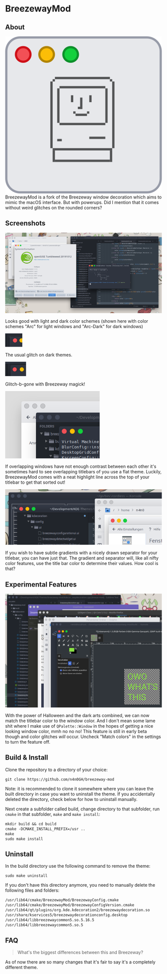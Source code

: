 # BreezewayMod
## About
![](breezewaymod_icon.png) BreezewayMod is a fork of the Breezeway window decoration which aims to mimic the macOS interface. But with powerups.
Did I mention that it comes without weird glitches on the rounded corners?

## Screenshots
![](screenshot.png)

Looks good with light and dark color schemes (shown here with color schemes "Arc" for light windows and "Arc-Dark" for dark windows)

![](sierrabreeze.png)

The usual glitch on dark themes.

![](breezewaymod.png)

Glitch-b-gone with Breezeway magick!

![](low_contrast.png)

If overlapping windows have not enough contrast between each other it's sometimes hard to see overlapping titlebars of you use a flat theme. Luckily, BreezewayMod comes with a neat highlight line across the top of your titlebar to get that sorted out!

![](gradients.png)

If you wish to have subtle gradients with a nicely drawn separator for your titlebar, you can have just that. The gradient and separator will, like all nifty color features, use the title bar color to determine their values. How cool is that?

## Experimental Features
![](match_colors.png)

With the power of Halloween and the dark arts combined, we can now match the titlebar color to the window color. And I don't mean some lame shit where I make use of ```QPalette::Window``` in the hopes of getting a nice looking window color, mmh no no no! This feature is still in early beta though and color glitches _will_ occur. Uncheck "Match colors" in the settings to turn the feature off.

## Build & Install
Clone the repository to a directory of your choice:
```
git clone https://github.com/n4n0GH/breezeway-mod
```
Note: it is recommended to clone it somewhere where you can leave the built directory in case you want to uninstall the theme. If you accidentally deleted the directory, check below for how to uninstall manually.

Next create a subfolder called build, change directory to that subfolder, run `cmake` in that subfolder, `make` and `make install`:
```
mkdir build && cd build
cmake -DCMAKE_INSTALL_PREFIX=/usr ..
make
sudo make install
```

## Uninstall
In the build directory use the following command to remove the theme:
```
sudo make uninstall
```

If you don't have this directory anymore, you need to manually delete the following files and folders:
```
/usr/lib64/cmake/BreezewayMod/BreezewayConfig.cmake
/usr/lib64/cmake/BreezewayMod/BreezewayConfigVersion.cmake
/usr/lib64/qt/plugins/org.kde.kdecoration2/breezewaydecoration.so
/usr/share/kservices5/breezewaydecorationconfig.desktop
/usr/lib64/libbreezewaycommon5.so.5.16.5
/usr/lib64/libbreezewaycommon5.so.5
```

## FAQ
> What's the biggest differences between this and Breezeway?

As of now there are so many changes that it's fair to say it's a completely different theme.
